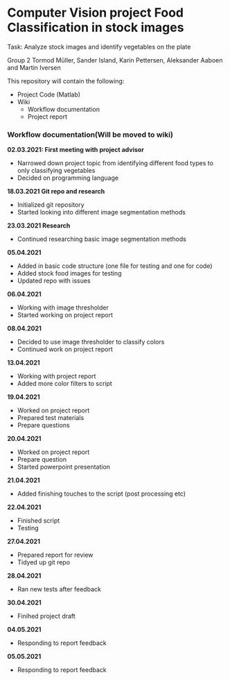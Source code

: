 <h1>Computer Vision project Food Classification in stock images</h1>
Task: Analyze stock images and identify vegetables on the plate

Group 2 Tormod Müller, Sander Island, Karin Pettersen, Aleksander Aaboen and Martin Iversen

<p>This repository will contain the following:</p>


- Project Code (Matlab)
- Wiki
    - Workflow documentation
    - Project report 


<h3>Workflow documentation(Will be moved to wiki)</h3>


**02.03.2021: First meeting with project advisor**
- Narrowed down project topic from identifying different food types to only classifying vegetables
- Decided on programming language 

**18.03.2021 Git repo and research** 
- Initialized git repository
- Started looking into different image segmentation methods

**23.03.2021 Research**
- Continued researching basic image segmentation methods

**05.04.2021** 
- Added in basic code structure (one file for testing and one for code)
- Added stock food images for testing 
- Updated repo with issues

**06.04.2021**
- Working with image thresholder
- Started working on project report   

**08.04.2021**
- Decided to use image thresholder to classify colors
- Continued work on project report 

**13.04.2021**
- Working with project report
- Added more color filters to script

**19.04.2021**
- Worked on project report
- Prepared test materials
- Prepare questions

**20.04.2021**
- Worked on project report
- Prepare question
- Started powerpoint presentation

**21.04.2021**
- Added finishing touches to the script (post processing etc)

**22.04.2021** 
- Finished script 
- Testing

**27.04.2021**
- Prepared report for review
- Tidyed up git repo

**28.04.2021**
- Ran new tests after feedback

**30.04.2021**
- Finihed project draft 

**04.05.2021**
- Responding to report feedback

**05.05.2021**
- Responding to report feedback
